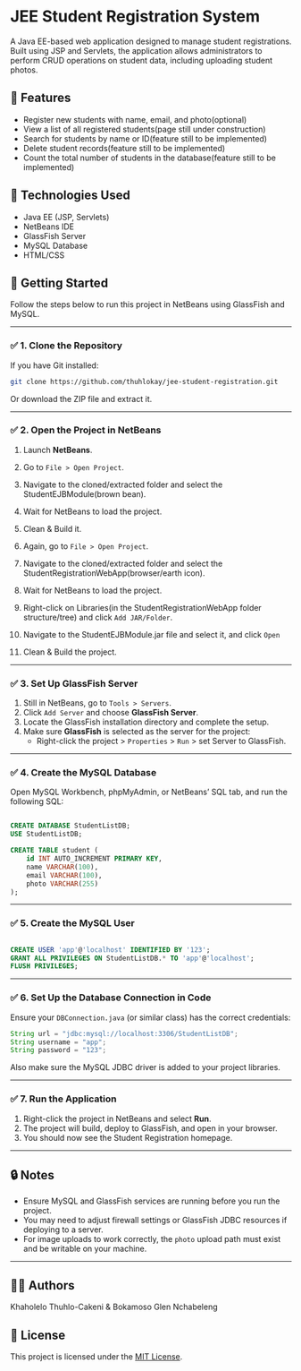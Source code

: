 # JEE Student Registration System

A Java EE-based web application designed to manage student registrations. Built using JSP and Servlets, the application allows administrators to perform CRUD operations on student data, including uploading student photos.

## 📌 Features

- Register new students with name, email, and photo(optional)
- View a list of all registered students(page still under construction)
- Search for students by name or ID(feature still to be implemented)
- Delete student records(feature still to be implemented)
- Count the total number of students in the database(feature still to be implemented)

## 🧰 Technologies Used

- Java EE (JSP, Servlets)
- NetBeans IDE
- GlassFish Server
- MySQL Database
- HTML/CSS

## 🚀 Getting Started

Follow the steps below to run this project in NetBeans using GlassFish and MySQL.

---

### ✅ 1. Clone the Repository

If you have Git installed:

```bash
git clone https://github.com/thuhlokay/jee-student-registration.git
```

Or download the ZIP file and extract it.

---

### ✅ 2. Open the Project in NetBeans

1. Launch **NetBeans**.
2. Go to `File > Open Project`.
3. Navigate to the cloned/extracted folder and select the StudentEJBModule(brown bean).
4. Wait for NetBeans to load the project.
5. Clean & Build it.

6. Again, go to `File > Open Project`.
7. Navigate to the cloned/extracted folder and select the StudentRegistrationWebApp(browser/earth icon).
8. Wait for NetBeans to load the project.
9. Right-click on Libraries(in the StudentRegistrationWebApp folder structure/tree) and click `Add JAR/Folder`.
10. Navigate to the StudentEJBModule.jar file and select it, and click `Open`
11. Clean & Build the project.

---

### ✅ 3. Set Up GlassFish Server

1. Still in NetBeans, go to `Tools > Servers`.
2. Click `Add Server` and choose **GlassFish Server**.
3. Locate the GlassFish installation directory and complete the setup.
4. Make sure **GlassFish** is selected as the server for the project:
   - Right-click the project > `Properties` > `Run` > set Server to GlassFish.

---

### ✅ 4. Create the MySQL Database

Open MySQL Workbench, phpMyAdmin, or NetBeans’ SQL tab, and run the following SQL:

```sql

CREATE DATABASE StudentListDB;
USE StudentListDB;

CREATE TABLE student (
    id INT AUTO_INCREMENT PRIMARY KEY,
    name VARCHAR(100),
    email VARCHAR(100),
    photo VARCHAR(255)
);
```

---

### ✅ 5. Create the MySQL User

```sql

CREATE USER 'app'@'localhost' IDENTIFIED BY '123';
GRANT ALL PRIVILEGES ON StudentListDB.* TO 'app'@'localhost';
FLUSH PRIVILEGES;

```

---

### ✅ 6. Set Up the Database Connection in Code

Ensure your `DBConnection.java` (or similar class) has the correct credentials:

```java
String url = "jdbc:mysql://localhost:3306/StudentListDB";
String username = "app";
String password = "123";
```

Also make sure the MySQL JDBC driver is added to your project libraries.

---

### ✅ 7. Run the Application

1. Right-click the project in NetBeans and select **Run**.
2. The project will build, deploy to GlassFish, and open in your browser.
3. You should now see the Student Registration homepage.

---

## 🔒 Notes

- Ensure MySQL and GlassFish services are running before you run the project.
- You may need to adjust firewall settings or GlassFish JDBC resources if deploying to a server.
- For image uploads to work correctly, the `photo` upload path must exist and be writable on your machine.

---

## 👨‍💻 Authors

Khaholelo Thuhlo-Cakeni &
Bokamoso Glen Nchabeleng

## 📄 License

This project is licensed under the [MIT License](https://opensource.org/licenses/MIT).
